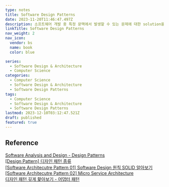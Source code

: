 ```yaml
---
type: notes
title: Software Design Patterns
date: 2023-11-20T11:46:47.497Z
description: 소프트웨어 개발 중 특정 문맥에서 발생할 수 있는 문제에 대한 solution을 나타내는 패턴
linkTitle: Software Design Patterns
nav_weight: 2
nav_icon:
  vendor: bs
  name: book
  color: blue

series:
  - Software Design & Architecture
  - Computer Science
categories:
  - Computer Science
  - Software Design & Architecture
  - Software Design Patterns
tags:
  - Computer Science
  - Software Design & Architecture
  - Software Design Patterns
lastmod: 2023-12-10T03:12:47.521Z
draft: published
featured: true
---
```


## Reference

[Software Analysis and Design - Design Patterns](https://do-my-best.tistory.com/entry/Software-Analysis-and-Design-Design-Patterns?category=974173)  
[[Design Pattern] 디자인 패턴 종류](https://gmlwjd9405.github.io/2018/07/06/design-pattern.html)  
[[Software Architecutre Pattern 01] Software Design 원칙 SOLID 알아보기](https://devocean.sk.com/blog/techBoardDetail.do?ID=164924&boardType=techBlog)  
[[Software Architecutre Pattern 02] Micro Service Architecture](https://devocean.sk.com/blog/techBoardDetail.do?ID=165072&boardType=techBlog)  
[디자인 패턴 깊게 핥아보기 - 어댑터 패턴](https://octoping.tistory.com/54)
